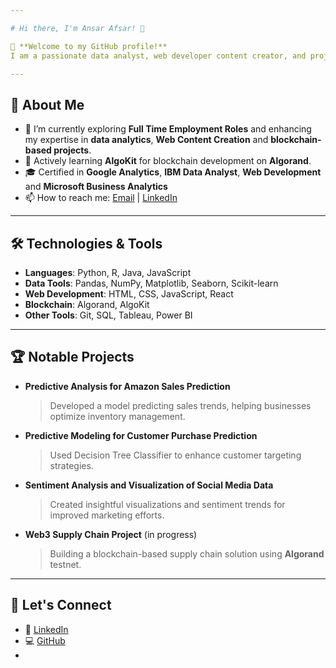 ```yaml
---

# Hi there, I'm Ansar Afsar! 👋

🌟 **Welcome to my GitHub profile!**  
I am a passionate data analyst, web developer content creator, and project manager with a knack for solving complex problems using technology. My work is focused on delivering impactful solutions in data science and blockchain development.

---
```


## 🚀 About Me
- 🔭 I’m currently exploring **Full Time Employment Roles** and enhancing my expertise in **data analytics**, **Web Content Creation** and **blockchain-based projects**.  
- 🌱 Actively learning **AlgoKit** for blockchain development on **Algorand**.  
- 🎓 Certified in **Google Analytics**, **IBM Data Analyst**, **Web Development** and **Microsoft Business Analytics**
- 📫 How to reach me: [Email](mailto:ansarafsar001@gmail.com) | [LinkedIn](https://linkedin.com/in/ansarafsar)

---

## 🛠️ Technologies & Tools
- **Languages**: Python, R, Java, JavaScript
- **Data Tools**: Pandas, NumPy, Matplotlib, Seaborn, Scikit-learn  
- **Web Development**: HTML, CSS, JavaScript, React  
- **Blockchain**: Algorand, AlgoKit  
- **Other Tools**: Git, SQL, Tableau, Power BI

---

## 🏆 Notable Projects
- **Predictive Analysis for Amazon Sales Prediction**  
   > Developed a model predicting sales trends, helping businesses optimize inventory management.  
- **Predictive Modeling for Customer Purchase Prediction**  
   > Used Decision Tree Classifier to enhance customer targeting strategies.  
- **Sentiment Analysis and Visualization of Social Media Data**  
   > Created insightful visualizations and sentiment trends for improved marketing efforts.  
- **Web3 Supply Chain Project** (in progress)  
   > Building a blockchain-based supply chain solution using **Algorand** testnet.

---

## 🌟 Let's Connect
- 💼 [LinkedIn](https://linkedin.com/in/ansarafsar)  
- 💻 [GitHub](https://github.com/AnsarAfsar)  
- <!--✍️ [Portfolio Website](https://your-portfolio.com) *(optional)*  

---

## 💬 Fun Facts
- 🚴 I enjoy cycling and exploring nature trails.  
- 🎮 Gaming is my way to unwind and think creatively.  
- 📚 Always up for a good read—be it tech blogs or thrillers!

---


<!--
**Ansarafsar/Ansarafsar** is a ✨ _special_ ✨ repository because its `README.md` (this file) appears on your GitHub profile.

Here are some ideas to get you started:

- 🔭 I’m currently working on ...
- 🌱 I’m currently learning ...
- 👯 I’m looking to collaborate on ...
- 🤔 I’m looking for help with ...
- 💬 Ask me about ...
- 📫 How to reach me: ...
- 😄 Pronouns: ...
- ⚡ Fun fact: ...
-->

